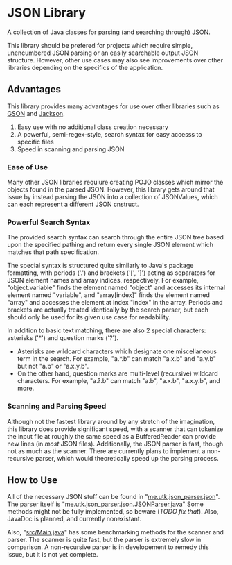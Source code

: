 # JSON Library
A collection of Java classes for parsing (and searching through) [JSON](https://www.json.org/json-en.html).

This library should be prefered for projects which require simple, unencumbered JSON parsing or an easily searchable output JSON structure. However, other use cases may also see improvements over other libraries depending on the specifics of the application.

## Advantages
This library provides many advantages for use over other libraries such as [GSON](https://github.com/google/gson) and [Jackson](https://github.com/FasterXML/jackson).

1. Easy use with no additional class creation necessary
2. A powerful, semi-regex-style, search syntax for easy accesss to specific files
3. Speed in scanning and parsing JSON

### Ease of Use
Many other JSON libraries requiure creating POJO classes which mirror the objects found in the parsed JSON. However, this library gets around that issue by instead parsing the JSON into a collection of JSONValues, which can each represent a different JSON cnstruct.

### Powerful Search Syntax
The provided search syntax can search through the entire JSON tree based upon the specified pathing and return every single JSON element which matches that path specification.

The special syntax is structured quite similarly to Java's package formatting, with periods ('.') and brackets ('\[', '\]') acting as separators for JSON element names and array indices, respectively. For example, "object.variable" finds the element named "object" and accesses its internal element named "variable", and "array\[index\]" finds the element named "array" and accesses the element at index "index" in the array. Periods and brackets are actually treated identically by the search parser, but each should only be used for its given use case for readability.

In addition to basic text matching, there are also 2 special characters: asterisks ('\*') and question marks ('?').
* Asterisks are wildcard characters which designate one miscellaneous term in the search. For example, "a.\*.b" can match "a.x.b" and "a.y.b" but not "a.b" or "a.x.y.b".
* On the other hand, question marks are multi-level (recursive) wildcard characters. For example, "a.?.b" can match "a.b", "a.x.b", "a.x.y.b", and more.

### Scanning and Parsing Speed
Although not the fastest library around by any stretch of the imagination, this library does provide significant speed, with a scanner that can tokenize the input file at roughly the same speed as a BufferedReader can provide new lines (in *most* JSON files). Additionally, the JSON parser is fast, though not as much as the scanner. There are currently plans to implement a non-recursive parser, which would theoretically speed up the parsing process.

## How to Use
All of the necessary JSON stuff can be found in "[me.utk.json_parser.json](https://github.com/utk003/JSON-Parser/tree/main/src/me/utk/json_parser/json)". The parser itself is "[me.utk.json_parser.json.JSONParser.java](https://github.com/utk003/JSON-Parser/blob/main/src/me/utk/json_parser/json/JSONParser.java)" Some methods might not be fully implemented, so beware (*TODO fix that*). Also, JavaDoc is planned, and currently nonexistant.

Also, "[src/Main.java](https://github.com/utk003/JSON-Parser/blob/main/src/Main.java)" has some benchmarking methods for the scanner and parser. The scanner is quite fast, but the parser is extremely slow in comparison. A non-recursive parser is in developement to remedy this issue, but it is not yet complete.
